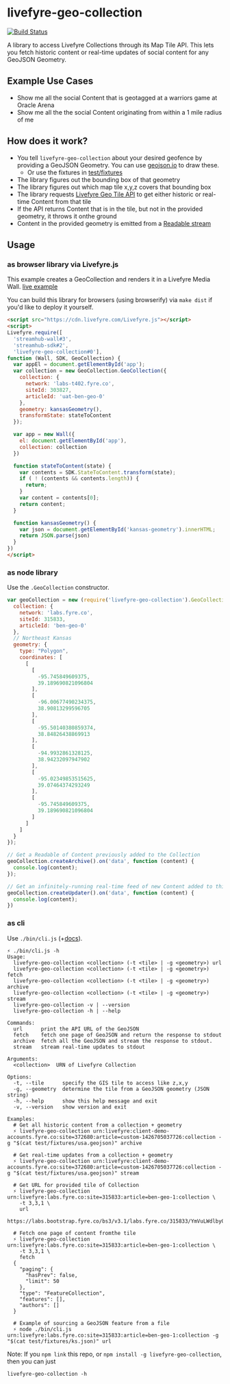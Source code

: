 # livefyre-geo-collection

[![Build Status](https://travis-ci.org/gobengo/livefyre-geo-collection.svg?branch=master)](https://travis-ci.org/Livefyre/livefyre-geo-collection)

A library to access Livefyre Collections through its Map Tile API. This lets you fetch historic content or real-time updates of social content for any GeoJSON Geometry.

## Example Use Cases

* Show me all the social Content that is geotagged at a warriors game at Oracle Arena
* Show me all the the social Content originating from within a 1 mile radius of me

## How does it work?

* You tell `livefyre-geo-collection` about your desired geofence by providing a GeoJSON Geometry. You can use [geojson.io](http://geojson.io/) to draw these.
  - Or use the fixtures in [test/fixtures](./test/fixtures/)
* The library figures out the bounding box of that geometry
* The library figures out which map tile x,y,z covers that bounding box
* The library requests [Livefyre Geo Tile API](http://docs.livefyregeotileapi.apiary.io/#reference/undefined/tile-api/get-content-in-tile) to get either historic or real-time Content from that tile
* If the API returns Content that is in the tile, but not in the provided geometry, it throws it onthe ground
* Content in the provided geometry is emitted from a [Readable stream](https://nodejs.org/api/stream.html#stream_class_stream_readable)

## Usage

### as browser library via Livefyre.js

This example creates a GeoCollection and renders it in a Livefyre Media Wall. [live example](http://output.jsbin.com/joyejiceqi/1/quiet)

You can build this library for browsers (using browserify) via `make dist` if you'd like to deploy it yourself.

```html
<script src="https://cdn.livefyre.com/Livefyre.js"></script>
<script>
Livefyre.require([
  'streamhub-wall#3',
  'streamhub-sdk#2',
  'livefyre-geo-collection#0'],
function (Wall, SDK, GeoCollection) {
  var appEl = document.getElementById('app');
  var collection = new GeoCollection.GeoCollection({
    collection: {
      network: 'labs-t402.fyre.co',
      siteId: 303827,
      articleId: 'uat-ben-geo-0'
    },
    geometry: kansasGeometry(),
    transformState: stateToContent
  });

  var app = new Wall({
    el: document.getElementById('app'),
    collection: collection
  })

  function stateToContent(state) {
    var contents = SDK.StateToContent.transform(state);
    if ( ! (contents && contents.length)) {
      return;
    }
    var content = contents[0];
    return content;
  }

  function kansasGeometry() {
    var json = document.getElementById('kansas-geometry').innerHTML;
    return JSON.parse(json)
  }
})
</script>
```

### as node library

Use the `.GeoCollection` constructor.

```javascript
var geoCollection = new (require('livefyre-geo-collection').GeoCollection)({
  collection: {
    network: 'labs.fyre.co',
    siteId: 315833,
    articleId: 'ben-geo-0'
  },
  // Northeast Kansas
  geometry: {
    type: "Polygon",
    coordinates: [
      [
        [
          -95.745849609375,
          39.189690821096804
        ],
        [
          -96.00677490234375,
          38.90813299596705
        ],
        [
          -95.50140380859374,
          38.84826438869913
        ],
        [
          -94.9932861328125,
          38.94232097947902
        ],
        [
          -95.02349853515625,
          39.07464374293249
        ],
        [
          -95.745849609375,
          39.189690821096804
        ]
      ]
    ]
  }
});

// Get a Readable of Content previously added to the Collection
geoCollection.createArchive().on('data', function (content) {
  console.log(content);
});

// Get an infinitely-running real-time feed of new Content added to this geometry in the Collection
geoCollection.createUpdater().on('data', function (content) {
  console.log(content);
})
```

### as cli

Use `./bin/cli.js` (+[docs](./bin/doc.txt)).

```
⚡ ./bin/cli.js -h
Usage:
  livefyre-geo-collection <collection> (-t <tile> | -g <geometry>) url
  livefyre-geo-collection <collection> (-t <tile> | -g <geometry>) fetch
  livefyre-geo-collection <collection> (-t <tile> | -g <geometry>) archive
  livefyre-geo-collection <collection> (-t <tile> | -g <geometry>) stream
  livefyre-geo-collection -v | --version
  livefyre-geo-collection -h | --help

Commands:
  url      print the API URL of the GeoJSON
  fetch    fetch one page of GeoJSON and return the response to stdout
  archive  fetch all the GeoJSON and stream the response to stdout.
  stream   stream real-time updates to stdout
  
Arguments:
  <collection>  URN of Livefyre Collection

Options:
  -t, --tile      specify the GIS tile to access like z,x,y
  -g, --geometry  determine the tile from a GeoJSON geometry (JSON string)
  -h, --help      show this help message and exit
  -v, --version   show version and exit

Examples:
  # Get all historic content from a collection + geometry
  ⚡ livefyre-geo-collection urn:livefyre:client-demo-accounts.fyre.co:site=372680:article=custom-1426705037726:collection -g "$(cat test/fixtures/usa.geojson)" archive

  # Get real-time updates from a collection + geometry
  ⚡ livefyre-geo-collection urn:livefyre:client-demo-accounts.fyre.co:site=372680:article=custom-1426705037726:collection -g "$(cat test/fixtures/usa.geojson)" stream

  # Get URL for provided tile of Collection
  ⚡ livefyre-geo-collection urn:livefyre:labs.fyre.co:site=315833:article=ben-geo-1:collection \
    -t 3,3,1 \
    url
  https://labs.bootstrap.fyre.co/bs3/v3.1/labs.fyre.co/315833/YmVuLWdlby0w/geojson/3/7/1.json

  # Fetch one page of content fromthe tile
  ⚡ livefyre-geo-collection urn:livefyre:labs.fyre.co:site=315833:article=ben-geo-1:collection \
    -t 3,3,1 \
    fetch    
  {
    "paging": {
      "hasPrev": false,
      "limit": 50
    },
    "type": "FeatureCollection",
    "features": [],
    "authors": []
  }

  # Example of sourcing a GeoJSON feature from a file
  ⚡ node ./bin/cli.js urn:livefyre:labs.fyre.co:site=315833:article=ben-geo-1:collection -g "$(cat test/fixtures/ks.json)" url
```

Note: If you `npm link` this repo, or `npm install -g livefyre-geo-collection`, then you can just

```
livefyre-geo-collection -h
```
